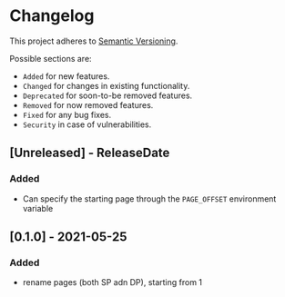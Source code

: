 # Changelog

This project adheres to [Semantic Versioning](https://semver.org/spec/v2.0.0.html).

Possible sections are:

- `Added` for new features.
- `Changed` for changes in existing functionality.
- `Deprecated` for soon-to-be removed features.
- `Removed` for now removed features.
- `Fixed` for any bug fixes.
- `Security` in case of vulnerabilities.

<!-- next-header -->

## [Unreleased] - ReleaseDate

### Added

- Can specify the starting page through the `PAGE_OFFSET` environment variable

## [0.1.0] - 2021-05-25

### Added

- rename pages (both SP adn DP), starting from 1
